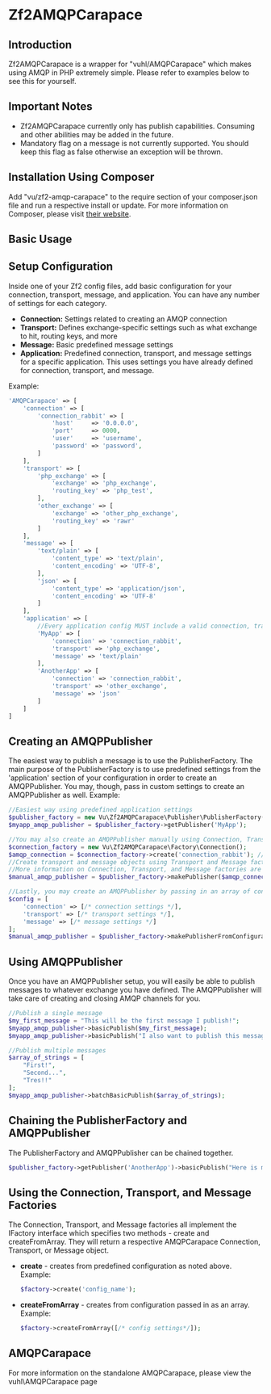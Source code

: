 Zf2AMQPCarapace
=======================

Introduction
------------
Zf2AMQPCarapace is a wrapper for "vuhl/AMQPCarapace" which makes using AMQP in PHP extremely simple. Please refer to examples below
to see this for yourself.

Important Notes
---------------
- Zf2AMQPCarapace currently only has publish capabilities. Consuming and other abilities may be added in the future.
- Mandatory flag on a message is not currently supported. You should keep this flag as false otherwise an exception will be thrown.

Installation Using Composer
---------------------------
Add "vu/zf2-amqp-carapace" to the require section of your composer.json file and run a respective install or update.
For more information on Composer, please visit [their website](https://getcomposer.org/).

Basic Usage
-----------

Setup Configuration
-------------------
Inside one of your Zf2 config files, add basic configuration for your connection, transport, message, and application. You can
have any number of settings for each category.

- **Connection:** Settings related to creating an AMQP connection
- **Transport:** Defines exchange-specific settings such as what exchange to hit, routing keys, and more
- **Message:** Basic predefined message settings
- **Application:** Predefined connection, transport, and message settings for a specific application. This uses settings you have already
defined for connection, transport, and message.

Example:

```php
'AMQPCarapace' => [
    'connection' => [
        'connection_rabbit' => [
            'host'     => '0.0.0.0',
            'port'     => 0000,
            'user'     => 'username',
            'password' => 'password',
        ]
    ],
    'transport' => [
        'php_exchange' => [
            'exchange' => 'php_exchange',
            'routing_key' => 'php_test',
        ],
        'other_exchange' => [
            'exchange' => 'other_php_exchange',
            'routing_key' => 'rawr'
        ]
    ],
    'message' => [
        'text/plain' => [
            'content_type' => 'text/plain',
            'content_encoding' => 'UTF-8',
        ],
        'json' => [
            'content_type' => 'application/json',
            'content_encoding' => 'UTF-8'
        ]
    ],
    'application' => [
        //Every application config MUST include a valid connection, transport, and message config name
        'MyApp' => [
            'connection' => 'connection_rabbit',
            'transport' => 'php_exchange',
            'message' => 'text/plain'
        ],
        'AnotherApp' => [
            'connection' => 'connection_rabbit',
            'transport' => 'other_exchange',
            'message' => 'json'
        ]
    ]
]
```

Creating an AMQPPublisher
--------------------
The easiest way to publish a message is to use the PublisherFactory. The main purpose of the PublisherFactory is to use
predefined settings from the 'application' section of your configuration in order to create an AMQPPublisher. You may, though,
pass in custom settings to create an AMQPPublisher as well. Example:

```php
//Easiest way using predefined application settings
$publisher_factory = new Vu\Zf2AMQPCarapace\Publisher\PublisherFactory();
$myapp_amqp_publisher = $publisher_factory->getPublisher('MyApp');

//You may also create an AMQPPublisher manually using Connection, Transport, and Message objects
$connection_factory = new Vu\Zf2AMQPCarapace\Factory\Connection();
$amqp_connection = $connection_factory->create('connection_rabbit'); //Uses predefined connection config
//Create transport and message objects using Transport and Message factories in the same manner...
//More information on Connection, Transport, and Message factories are listed further down on this page
$manual_amqp_publisher = $publisher_factory->makePublisher($amqp_connection, $amqp_transport, $amqp_message);

//Lastly, you may create an AMQPPublisher by passing in an array of configuration
$config = [
    'connection' => [/* connection settings */],
    'transport' => [/* transport settings */],
    'message' => [/* message settings */]
];
$manual_amqp_publisher = $publisher_factory->makePublisherFromConfiguration($config);
```

Using AMQPPublisher
-------------------
Once you have an AMQPPublisher setup, you will easily be able to publish messages to whatever exchange you have defined.
The AMQPPublisher will take care of creating and closing AMQP channels for you.

```php
//Publish a single message
$my_first_message = "This will be the first message I publish!";
$myapp_amqp_publisher->basicPublish($my_first_message);
$myapp_amqp_publisher->basicPublish("I also want to publish this message");

//Publish multiple messages
$array_of_strings = [
    "First!",
    "Second...",
    "Tres!!"
];
$myapp_amqp_publisher->batchBasicPublish($array_of_strings);
```

Chaining the PublisherFactory and AMQPPublisher
-----------------------------------------------
The PublisherFactory and AMQPPublisher can be chained together.

```php
$publisher_factory->getPublisher('AnotherApp')->basicPublish("Here is my message!");
```

Using the Connection, Transport, and Message Factories
------------------------------------------------------
The Connection, Transport, and Message factories all implement the IFactory interface which specifies two methods - create and
createFromArray. They will return a respective AMQPCarapace Connection, Transport, or Message object.

- **create** - creates from predefined configuration as noted above. Example:

    ```php
    $factory->create('config_name');
    ```
- **createFromArray** - creates from configuration passed in as an array. Example:

    ```php
    $factory->createFromArray([/* config settings*/]);
    ```

AMQPCarapace
------------
For more information on the standalone AMQPCarapace, please view the vuhl\AMQPCarapace page
